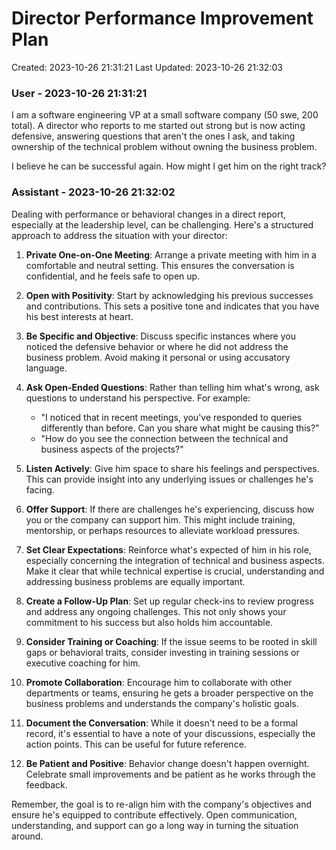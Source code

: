 # Director Performance Improvement Plan

Created: 2023-10-26 21:31:21
Last Updated: 2023-10-26 21:32:03

### User - 2023-10-26 21:31:21

I am a software engineering VP at a small software company (50 swe, 200 total). A director who reports to me started out strong but is now acting defensive, answering questions that aren't the ones I ask, and taking ownership of the technical problem without owning the business problem. 

I believe he can be successful again. How might I get him on the right track?

### Assistant - 2023-10-26 21:32:02

Dealing with performance or behavioral changes in a direct report, especially at the leadership level, can be challenging. Here's a structured approach to address the situation with your director:

1. **Private One-on-One Meeting**: Arrange a private meeting with him in a comfortable and neutral setting. This ensures the conversation is confidential, and he feels safe to open up.

2. **Open with Positivity**: Start by acknowledging his previous successes and contributions. This sets a positive tone and indicates that you have his best interests at heart.

3. **Be Specific and Objective**: Discuss specific instances where you noticed the defensive behavior or where he did not address the business problem. Avoid making it personal or using accusatory language.

4. **Ask Open-Ended Questions**: Rather than telling him what's wrong, ask questions to understand his perspective. For example:
   - "I noticed that in recent meetings, you've responded to queries differently than before. Can you share what might be causing this?"
   - "How do you see the connection between the technical and business aspects of the projects?"

5. **Listen Actively**: Give him space to share his feelings and perspectives. This can provide insight into any underlying issues or challenges he's facing.

6. **Offer Support**: If there are challenges he's experiencing, discuss how you or the company can support him. This might include training, mentorship, or perhaps resources to alleviate workload pressures.

7. **Set Clear Expectations**: Reinforce what's expected of him in his role, especially concerning the integration of technical and business aspects. Make it clear that while technical expertise is crucial, understanding and addressing business problems are equally important.

8. **Create a Follow-Up Plan**: Set up regular check-ins to review progress and address any ongoing challenges. This not only shows your commitment to his success but also holds him accountable.

9. **Consider Training or Coaching**: If the issue seems to be rooted in skill gaps or behavioral traits, consider investing in training sessions or executive coaching for him.

10. **Promote Collaboration**: Encourage him to collaborate with other departments or teams, ensuring he gets a broader perspective on the business problems and understands the company's holistic goals.

11. **Document the Conversation**: While it doesn't need to be a formal record, it's essential to have a note of your discussions, especially the action points. This can be useful for future reference.

12. **Be Patient and Positive**: Behavior change doesn't happen overnight. Celebrate small improvements and be patient as he works through the feedback.

Remember, the goal is to re-align him with the company's objectives and ensure he's equipped to contribute effectively. Open communication, understanding, and support can go a long way in turning the situation around.

